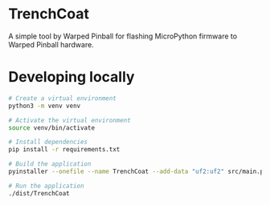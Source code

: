 # TrenchCoat

A simple tool by Warped Pinball for flashing MicroPython firmware to Warped Pinball hardware.


# Developing locally

```bash
# Create a virtual environment
python3 -m venv venv

# Activate the virtual environment
source venv/bin/activate

# Install dependencies
pip install -r requirements.txt

# Build the application
pyinstaller --onefile --name TrenchCoat --add-data "uf2:uf2" src/main.py

# Run the application
./dist/TrenchCoat
```
